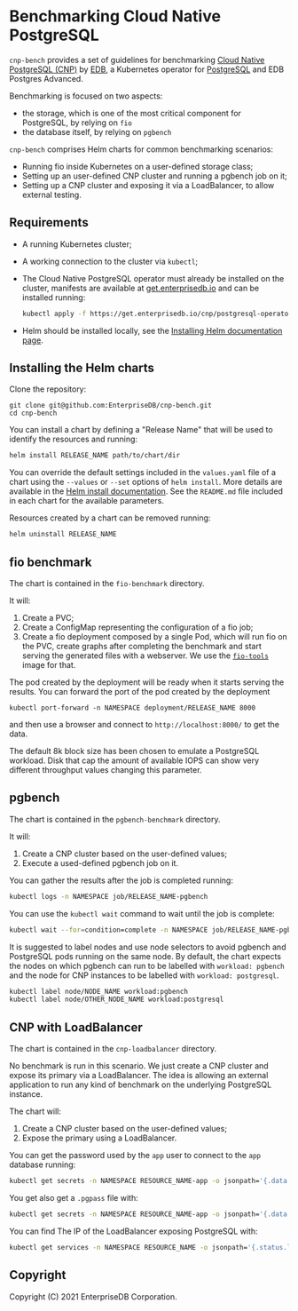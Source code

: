 # Benchmarking Cloud Native PostgreSQL

`cnp-bench` provides a set of guidelines for benchmarking
[Cloud Native PostgreSQL (CNP)](https://docs.enterprisedb.io/) by
[EDB](https://enterprisedb.com/),
a Kubernetes operator for [PostgreSQL](https://www.postgresql.org/)
and EDB Postgres Advanced.

Benchmarking is focused on two aspects:

- the storage, which is one of the most critical component for PostgreSQL, by relying on `fio`
- the database itself, by relying on `pgbench`

`cnp-bench` comprises Helm charts for common benchmarking scenarios:

* Running fio inside Kubernetes on a user-defined storage class;
* Setting up an user-defined CNP cluster and running a pgbench job on it;
* Setting up a CNP cluster and exposing it via a LoadBalancer, to allow
  external testing.

## Requirements

* A running Kubernetes cluster;
* A working connection to the cluster via `kubectl`;
* The Cloud Native PostgreSQL operator must already be installed on the cluster, manifests are
  available at [get.enterprisedb.io](https://get.enterprisedb.io/cnp/)
  and can be installed running:

  ``` sh
  kubectl apply -f https://get.enterprisedb.io/cnp/postgresql-operator-VERSION.yaml
  ```

* Helm should be installed locally, see the
  [Installing Helm documentation page](https://helm.sh/docs/intro/install/).

## Installing the Helm charts

Clone the repository:

```
git clone git@github.com:EnterpriseDB/cnp-bench.git
cd cnp-bench
```

You can install a chart by defining a "Release Name" that will be used to
identify the resources and running:

``` sh
helm install RELEASE_NAME path/to/chart/dir
```

You can override the default settings included in the `values.yaml` file of a
chart using the `--values` or `--set` options of `helm install`.
More details are available in the
[Helm install documentation](https://helm.sh/docs/helm/helm_install/#helm-install).
See the `README.md` file included in each chart for the available parameters.

Resources created by a chart can be removed running:

``` sh
helm uninstall RELEASE_NAME
```

## fio benchmark

The chart is contained in the `fio-benchmark` directory.

It will:

1. Create a PVC;
1. Create a ConfigMap representing the configuration of a fio job;
1. Create a fio deployment composed by a single Pod, which will run fio on
   the PVC, create graphs after completing the benchmark and start serving the
   generated files with a webserver. We use the 
   [`fio-tools`](https://github.com/wallnerryan/fio-tools`) image for that.

The pod created by the deployment will be ready when it starts serving the
results. You can forward the port of the pod created by the deployment

```
kubectl port-forward -n NAMESPACE deployment/RELEASE_NAME 8000
```

and then use a browser and connect to `http://localhost:8000/` to get the data.

The default 8k block size has been chosen to emulate a PostgreSQL workload.
Disk that cap the amount of available IOPS can show very different throughput
values changing this parameter.

## pgbench

The chart is contained in the `pgbench-benchmark` directory.

It will:

1. Create a CNP cluster based on the user-defined values;
1. Execute a used-defined pgbench job on it.

You can gather the results after the job is completed running:

``` sh
kubectl logs -n NAMESPACE job/RELEASE_NAME-pgbench
```

You can use the `kubectl wait` command to wait until the job is complete:

``` sh
kubectl wait --for=condition=complete -n NAMESPACE job/RELEASE_NAME-pgbench
```

It is suggested to label nodes and use node selectors to avoid pgbench and
PostgreSQL pods running on the same node. By default, the chart expects
the nodes on which pgbench can run to be labelled with `workload: pgbench`
and the node for CNP instances to be labelled with `workload: postgresql`.

``` sh
kubectl label node/NODE_NAME workload:pgbench
kubectl label node/OTHER_NODE_NAME workload:postgresql
```

## CNP with LoadBalancer

The chart is contained in the `cnp-loadbalancer` directory.

No benchmark is run in this scenario. We just create a CNP cluster and expose
its primary via a LoadBalancer. The idea is allowing an external application
to run any kind of benchmark on the underlying PostgreSQL instance.

The chart will:

1. Create a CNP cluster based on the user-defined values;
1. Expose the primary using a LoadBalancer.

You can get the password used by the `app` user to connect to the `app` database
running:

``` sh
kubectl get secrets -n NAMESPACE RESOURCE_NAME-app -o jsonpath='{.data.password}' | tr -d '\n' | base64 -d
```

You get also get a `.pgpass` file with:

``` sh
kubectl get secrets -n NAMESPACE RESOURCE_NAME-app -o jsonpath='{.data.pgpass}' | tr -d '\n' | base64 -d
```

You can find The IP of the LoadBalancer exposing PostgreSQL with:

``` sh
kubectl get services -n NAMESPACE RESOURCE_NAME -o jsonpath='{.status.loadBalancer.ingress[].ip}'
```

## Copyright

Copyright (C) 2021 EnterpriseDB Corporation.
